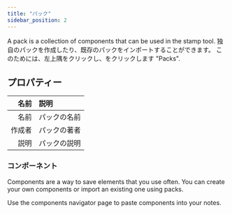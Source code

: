 ```yaml
---
title: "パック"
sidebar_position: 2
---
```


A pack is a collection of components that can be used in the stamp tool. 独自のパックを作成したり、既存のパックをインポートすることができます。 このためには、左上隅をクリックし、をクリックします "Packs".

## プロパティー

|  名前 | 説明     |
| ---:|:------ |
|  名前 | パックの名前 |
| 作成者 | パックの著者 |
|  説明 | パックの説明 |

### コンポーネント

Components are a way to save elements that you use often. You can create your own components or import an existing one using packs.

Use the components navigator page to paste components into your notes.
